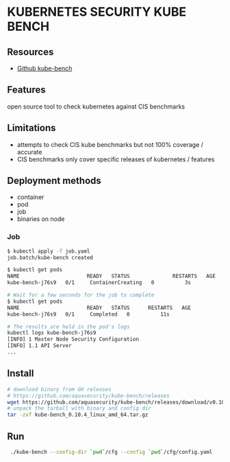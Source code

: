 # KUBERNETES SECURITY KUBE BENCH

## Resources
- [Github kube-bench](https://github.com/aquasecurity/kube-bench)

## Features
open source tool to check kubernetes against CIS benchmarks

## Limitations
- attempts to check CIS kube benchmarks but not 100% coverage / accurate
- CIS benchmarks only cover specific releases of kubernetes / features

## Deployment methods
- container
- pod
- job
- binaries on node

### Job
```bash
$ kubectl apply -f job.yaml
job.batch/kube-bench created

$ kubectl get pods
NAME                      READY   STATUS              RESTARTS   AGE
kube-bench-j76s9   0/1     ContainerCreating   0          3s

# Wait for a few seconds for the job to complete
$ kubectl get pods
NAME                      READY   STATUS      RESTARTS   AGE
kube-bench-j76s9   0/1     Completed   0          11s

# The results are held in the pod's logs
kubectl logs kube-bench-j76s9
[INFO] 1 Master Node Security Configuration
[INFO] 1.1 API Server
...
```

## Install
```bash
# download binary from GH releases
# https://github.com/aquasecurity/kube-bench/releases
wget https://github.com/aquasecurity/kube-bench/releases/download/v0.10.4/kube-bench_0.10.4_linux_amd64.tar.gz
# unpack the tarball with binary and config dir
tar -zxf kube-bench_0.10.4_linux_amd_64.tar.gz
```

## Run
```bash
 ./kube-bench --config-dir `pwd`/cfg --config `pwd`/cfg/config.yaml
 ```